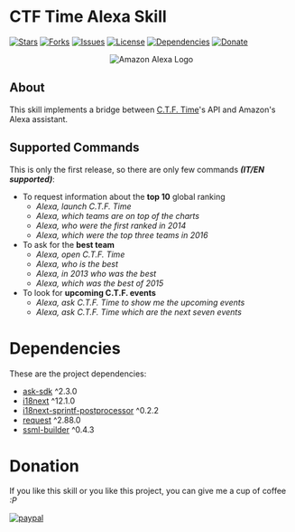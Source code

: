 # CTF Time Alexa Skill

[![Stars](https://img.shields.io/github/stars/AzraelSec/alexa_ctf_time_skill.svg?style=popout-square)](https://github.com/AzraelSec/alexa_ctf_time_skill)
[![Forks](https://img.shields.io/github/forks/AzraelSec/alexa_ctf_time_skill.svg?style=popout-square)](https://github.com/AzraelSec/alexa_ctf_time_skill)
[![Issues](https://img.shields.io/github/issues/AzraelSec/alexa_ctf_time_skill.svg?style=popout-square)](https://github.com/AzraelSec/alexa_ctf_time_skill)
[![License](https://img.shields.io/github/license/AzraelSec/alexa_ctf_time_skill.svg?style=popout-square)](https://github.com/AzraelSec/alexa_ctf_time_skill)
[![Dependencies](https://david-dm.org/AzraelSec/alexa_ctf_time_skill.svg)](https://github.com/AzraelSec/alexa_ctf_time_skill)
[![Donate](https://img.shields.io/badge/Donate-PayPal-green.svg)](https://paypal.me/azraelsec)


<div align="center">
    <img alt="Amazon Alexa Logo" src="https://static1.squarespace.com/static/52f8da70e4b05d1230c52a1d/t/599adb5546c3c47a3868e056/1503320934223/amazon_alexa">
</div>

## About
This skill implements a bridge between [C.T.F. Time](https://ctftime.org/)'s API and Amazon's Alexa assistant.

## Supported Commands
This is only the first release, so there are only few commands **_(IT/EN supported)_**:

- To request information about the **top 10** global ranking
  - *Alexa, launch C.T.F. Time*
  - *Alexa, which teams are on top of the charts*
  - *Alexa, who were the first ranked in 2014*
  - *Alexa, which were the top three teams in 2016*
- To ask for the **best team**
  - *Alexa, open C.T.F. Time*
  - *Alexa, who is the best*
  - *Alexa, in 2013 who was the best*
  - *Alexa, which was the best of 2015*
- To look for **upcoming C.T.F. events**
  - *Alexa, ask C.T.F. Time to show me the upcoming events*
  - *Alexa, ask C.T.F. Time which are the next seven events*

# Dependencies
These are the project dependencies:

- [ask-sdk](https://www.npmjs.com/package/ask-sdk) ^2.3.0
- [i18next](https://www.npmjs.com/package/i18next) ^12.1.0
- [i18next-sprintf-postprocessor](https://www.npmjs.com/package/i18next-sprintf-postprocessor) ^0.2.2
- [request](https://www.npmjs.com/package/request) ^2.88.0
- [ssml-builder](https://www.npmjs.com/package/ssml-builder) ^0.4.3

# Donation
If you like this skill or you like this project, you can give me a cup of coffee *:P*

[![paypal](https://www.paypalobjects.com/en_US/i/btn/btn_donateCC_LG.gif)](https://paypal.me/azraelsec)